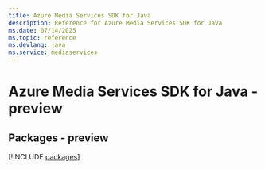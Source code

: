 ```yaml
---
title: Azure Media Services SDK for Java
description: Reference for Azure Media Services SDK for Java
ms.date: 07/14/2025
ms.topic: reference
ms.devlang: java
ms.service: mediaservices
---
```

# Azure Media Services SDK for Java - preview
## Packages - preview
[!INCLUDE [packages](media-services-index.md)]